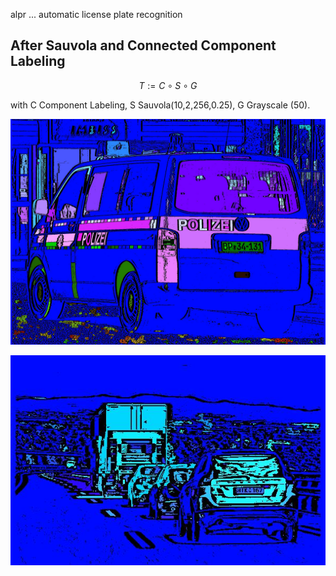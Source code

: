 alpr ... automatic license plate recognition


## After Sauvola and Connected Component Labeling

```math
T := C \circ S \circ G
```

with C Component Labeling, S Sauvola(10,2,256,0.25), G Grayscale (50).

![car003](img/scwCAR003.jpg)

![car008](img/scwCAR008.jpg)
